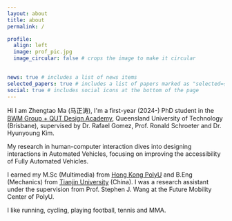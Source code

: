 ```yaml
---
layout: about
title: about
permalink: /

profile:
  align: left
  image: prof_pic.jpg
  image_circular: false # crops the image to make it circular
  

news: true # includes a list of news items
selected_papers: true # includes a list of papers marked as "selected={true}"
social: true # includes social icons at the bottom of the page
---
```


Hi I am Zhengtao Ma (马正涛), I'm a first-year (2024-) PhD student in the [BWM Group + QUT Design Academy](https://www.bmwgroupqutdesign.academy/), Queensland University of Technology (Brisbane), supervised by Dr. Rafael Gomez, Prof. Ronald Schroeter and Dr. Hyunyoung Kim. 

My research in human-computer interaction dives into designing interactions in Automated Vehicles, focusing on improving the accessibility of Fully Automated Vehicles. 

I earned my M.Sc (Multimedia) from [Hong Kong PolyU](https://www.polyu.edu.hk/) and B.Eng (Mechanics) from [Tianjin University](https://en.wikipedia.org/wiki/Tianjin_University) (China). I was a research assistant under the supervision from Prof. Stephen J. Wang at the Future Mobility Center of PolyU.  

I like running, cycling, playing football, tennis and MMA. 